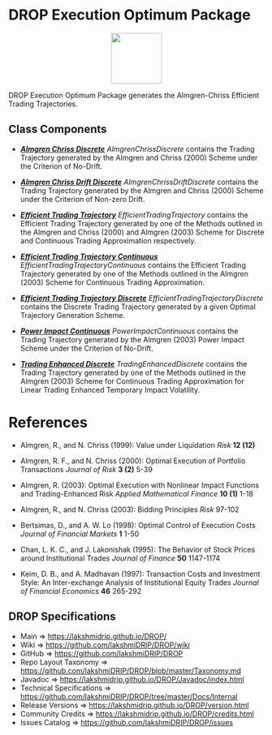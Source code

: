 # DROP Execution Optimum Package

<p align="center"><img src="https://github.com/lakshmiDRIP/DROP/blob/master/DRIP_Logo.gif?raw=true" width="100"></p>

DROP Execution Optimum Package generates the Almgren-Chriss Efficient Trading Trajectories.


## Class Components

 * [***Almgren Chriss Discrete***](https://github.com/lakshmiDRIP/DROP/tree/master/src/main/java/org/drip/execution/optimum/AlmgrenChrissDiscrete.java)
 <i>AlmgrenChrissDiscrete</i> contains the Trading Trajectory generated by the Almgren and Chriss (2000)
 Scheme under the Criterion of No-Drift.

 * [***Almgren Chriss Drift Discrete***](https://github.com/lakshmiDRIP/DROP/tree/master/src/main/java/org/drip/execution/optimum/AlmgrenChrissDriftDiscrete.java)
 <i>AlmgrenChrissDriftDiscrete</i> contains the Trading Trajectory generated by the Almgren and Chriss (2000)
 Scheme under the Criterion of Non-zero Drift.

 * [***Efficient Trading Trajectory***](https://github.com/lakshmiDRIP/DROP/tree/master/src/main/java/org/drip/execution/optimum/EfficientTradingTrajectory.java)
 <i>EfficientTradingTrajectory</i> contains the Efficient Trading Trajectory generated by one of the Methods
 outlined in the Almgren and Chriss (2000) and Almgren (2003) Scheme for Discrete and Continuous Trading
 Approximation respectively.

 * [***Efficient Trading Trajectory Continuous***](https://github.com/lakshmiDRIP/DROP/tree/master/src/main/java/org/drip/execution/optimum/EfficientTradingTrajectoryContinuous.java)
 <i>EfficientTradingTrajectoryContinuous</i> contains the Efficient Trading Trajectory generated by one of
 the Methods outlined in the Almgren (2003) Scheme for Continuous Trading Approximation.

 * [***Efficient Trading Trajectory Discrete***](https://github.com/lakshmiDRIP/DROP/tree/master/src/main/java/org/drip/execution/optimum/EfficientTradingTrajectoryDiscrete.java)
 <i>EfficientTradingTrajectoryDiscrete</i> contains the Discrete Trading Trajectory generated by a given
 Optimal Trajectory Generation Scheme.

 * [***Power Impact Continuous***](https://github.com/lakshmiDRIP/DROP/tree/master/src/main/java/org/drip/execution/optimum/PowerImpactContinuous.java)
 <i>PowerImpactContinuous</i> contains the Trading Trajectory generated by the Almgren (2003) Power Impact
 Scheme under the Criterion of No-Drift.

 * [***Trading Enhanced Discrete***](https://github.com/lakshmiDRIP/DROP/tree/master/src/main/java/org/drip/execution/optimum/TradingEnhancedDiscrete.java)
 <i>TradingEnhancedDiscrete</i> contains the Trading Trajectory generated by one of the Methods outlined in
 the Almgren (2003) Scheme for Continuous Trading Approximation for Linear Trading Enhanced Temporary Impact
 Volatility.


# References

 * Almgren, R., and N. Chriss (1999): Value under Liquidation <i>Risk</i> <b>12 (12)</b>

 * Almgren, R. F., and N. Chriss (2000): Optimal Execution of Portfolio Transactions <i>Journal of Risk</i>
 	<b>3 (2)</b> 5-39

 * Almgren, R. (2003): Optimal Execution with Nonlinear Impact Functions and Trading-Enhanced Risk <i>Applied
 	Mathematical Finance</i> <b>10 (1)</b> 1-18

 * Almgren, R., and N. Chriss (2003): Bidding Principles <i>Risk</i> 97-102

 * Bertsimas, D., and A. W. Lo (1998): Optimal Control of Execution Costs <i>Journal of Financial Markets</i>
 	<b>1</b> 1-50

 * Chan, L. K. C., and J. Lakonishak (1995): The Behavior of Stock Prices around Institutional Trades
 	<i>Journal of Finance</i> <b>50</b> 1147-1174

 * Keim, D. B., and A. Madhavan (1997): Transaction Costs and Investment Style: An Inter-exchange Analysis of
 	Institutional Equity Trades <i>Journal of Financial Economics</i> <b>46</b> 265-292


## DROP Specifications

 * Main                     => https://lakshmidrip.github.io/DROP/
 * Wiki                     => https://github.com/lakshmiDRIP/DROP/wiki
 * GitHub                   => https://github.com/lakshmiDRIP/DROP
 * Repo Layout Taxonomy     => https://github.com/lakshmiDRIP/DROP/blob/master/Taxonomy.md
 * Javadoc                  => https://lakshmidrip.github.io/DROP/Javadoc/index.html
 * Technical Specifications => https://github.com/lakshmiDRIP/DROP/tree/master/Docs/Internal
 * Release Versions         => https://lakshmidrip.github.io/DROP/version.html
 * Community Credits        => https://lakshmidrip.github.io/DROP/credits.html
 * Issues Catalog           => https://github.com/lakshmiDRIP/DROP/issues
